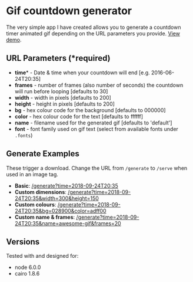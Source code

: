 # Gif countdown generator

The very simple app I have created allows you to generate a countdown timer animated gif depending on the URL parameters you provide. [View demo](https://date-gif.herokuapp.com/).

## URL Parameters (*required)

* **time*** - Date &amp; time when your countdown will end [e.g. 2016-06-24T20:35]
* **frames** - number of frames (also number of seconds) the countdown will run before looping [defaults to 30]
* **width** - width in pixels [defaults to 200]
* **height** - height in pixels [defaults to 200]
* **bg** - hex colour code for the background [defaults to 000000]
* **color** - hex colour code for the text [defaults to ffffff]
* **name** - filename used for the generated gif [defaults to 'default']
* **font** - font family used on gif text (select from available fonts under `.fonts`)
            
## Generate Examples

These trigger a download. Change the URL from `/generate` to `/serve` when used in an image tag.

* **Basic**: [/generate?time=2018-09-24T20:35](https://date-gif.herokuapp.com/generate?time=2018-09-24T20:35&name=ex1)
* **Custom dimensions**: [/generate?time=2018-09-24T20:35&width=300&height=150](https://date-gif.herokuapp.com/generate?time=2018-09-24T20:35&width=300&height=150&name=ex2)
* **Custom colours**: [/generate?time=2018-09-24T20:35&bg=028900&color=adff00](https://date-gif.herokuapp.com/generate?time=2018-09-24T20:35&bg=028900&color=adff00&name=ex3)
* **Custom name & frames**: [/generate?time=2018-09-24T20:35&name=awesome-gif&frames=20](https://date-gif.herokuapp.com/generate?time=2018-09-24T20:35&name=awesome-gif&frames=20)

## Versions

Tested with and designed for:

* node 6.0.0
* cairo 1.8.6
